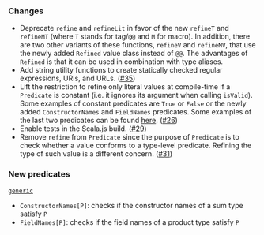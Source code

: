 ### Changes

* Deprecate `refine` and `refineLit` in favor of the new `refineT` and
  `refineMT` (where `T` stands for tag/`@@` and `M` for macro). In addition,
  there are two other variants of these functions, `refineV` and `refineMV`,
  that use the newly added `Refined` value class instead of `@@`. The advantages
  of `Refined` is that it can be used in combination with type aliases.
* Add string utility functions to create statically checked regular expressions,
  URIs, and URLs. ([#35])
* Lift the restriction to refine only literal values at compile-time if a
  `Predicate` is constant (i.e. it ignores its argument when calling `isValid`).
  Some examples of constant predicates are `True` or `False` or the newly added
  `ConstructorNames` and `FieldNames` predicates. Some examples of the last two
  predicates can be found [here][ctorfieldnames]. ([#26])
* Enable tests in the Scala.js build. ([#29])
* Remove `refine` from `Predicate` since the purpose of `Predicate` is
  to check whether a value conforms to a type-level predicate. Refining
  the type of such value is a different concern. ([#31])

### New predicates

[`generic`](https://github.com/fthomas/refined/blob/v0.2.0/shared/src/main/scala/eu/timepit/refined/generic.scala)

* `ConstructorNames[P]`: checks if the constructor names of a sum type satisfy `P`
* `FieldNames[P]`: checks if the field names of a product type satisfy `P`

[#26]: https://github.com/fthomas/refined/issues/26
[#29]: https://github.com/fthomas/refined/issues/29
[#31]: https://github.com/fthomas/refined/issues/31
[#35]: https://github.com/fthomas/refined/issues/35
[ctorfieldnames]: https://github.com/fthomas/refined/v0.2.0/master/docs/ctorfieldnames.md

